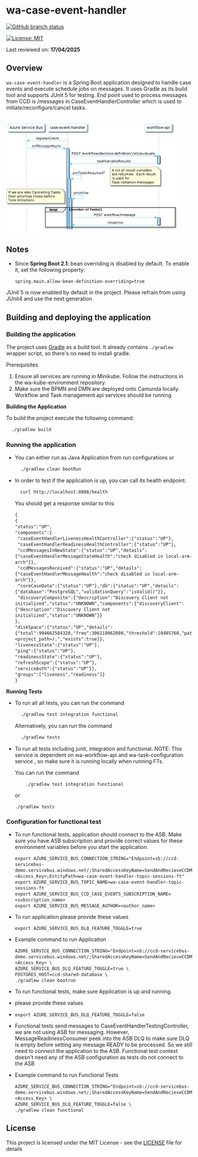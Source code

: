 # wa-case-event-handler

[![GitHub branch status](https://img.shields.io/github/checks-status/hmcts/wa-case-event-handler/master?label=Build%20Status)](https://github.com/hmcts/wa-case-event-handler)

[![License: MIT](https://img.shields.io/github/license/hmcts/wa-case-event-handler)](https://opensource.org/licenses/MIT)

Last reviewed on: **17/04/2025**
## Overview

`wa-case-event-handler` is a Spring Boot application designed to handle case events and execute schedule jobs on messages. It uses Gradle as its build tool and supports JUnit 5 for testing.
End point used to process messages from CCD is /messages in CaseEventHandlerController which is used to initiate/reconfigure/cancel tasks.
<!--
    Sequence Diagram Source:
    https://www.plantuml.com/plantuml/uml/XPB1RXCn48RFdQSObGiSGivmWAOjI9MAgDgA-yIUpOxMyInZEqkf-kvuatRfHaYizkJv_8r_ZyzI9ijb6w0LpzYevhN-0aYTn9wCjfXQyZf8t62smhCA_omS7UCZdApCTBZGe8QNpFrTzt0U2jTrbzNErJpReUh9klM-T2qDNqla_rJ9THlJ4ls1UBFwS7bn-HLEuEI6B8kJdcAU7FF-C-RODBII6V3v-yOfqOPNGJOH7SVC1ay0MN9WlAVKuLMKB9H58q3_Lukdgz_56E_OTk8OpqiwHKhrNyynHuaNlAlgHKlH1xOzvxYTSuDQrmGT5jJBdXW8e5Au-3HAyICQRoJbcZT8jG5GoKekouuoeqQeL8L7SuKrlaHB3z5Dfe5gxURxtJqkNnekFJj9DT_2SoDZMetBH_5FIzvHA5KEKBSj9dMcrFqW4re7lkLKGau7_qIGyNXtwRO-5J7sdo5gPZJPj1bM66eCr0Pjlnbtpww4G5OfpiKY-_U8NyYrBnH8mfBOOwC6enrbcWnk3raJSFGuzZewK6-YLkd4S3XAu2R3LOC3uzYJGbAyeEWuXF7DZ_u4kUNuQYlcLXFZcXirHZXw7Qzx1zKUtyQoNRFLe0VTktyCOPh1Su3vHHkdleePHZM0vsdQjGvdTR5imny0
    See: https://plantuml.com/ docs for reference
-->
![img_3.png](case_event_handler.png)
---

## Notes

- Since **Spring Boot 2.1**: bean overriding is disabled by default. To enable it, set the following property:
  ```properties
  spring.main.allow-bean-definition-overriding=true

 JUnit 5 is now enabled by default in the project. Please refrain from using JUnit4 and use the next generation

## Building and deploying the application

### Building the application

The project uses [Gradle](https://gradle.org) as a build tool. It already contains
`./gradlew` wrapper script, so there's no need to install gradle.

Prerequisites
1. Ensure all services are running in Minikube. Follow the instructions in the wa-kube-environment repository.
2. Make sure the BPMN and DMN are deployed onto Camunda locally. Workflow and Task management api services should be running

**Building the Application**

To build the project execute the following command:

```bash
  ./gradlew build
```

### Running the application

- You can either run as Java Application from run configurations or
    ```bash
      ./gradlew clean bootRun
    ```
- In order to test if the application is up, you can call its health endpoint:

    ```bash
      curl http://localhost:8088/health
    ```

  You should get a response similar to this:

    ```
  {
   {
    "status":"UP",
    "components":{
     "caseEventHandlerLivenessHealthController":{"status":"UP"},
     "caseEventHandlerReadinessHealthController":{"status":"UP"},
     "ccdMessagesInNewState":{"status":"UP","details":{"caseEventHandlerMessageStateHealth":"check disabled in local-arm-arch"}},
     "ccdMessagesReceived":{"status":"UP","details":{"caseEventHandlerMessageHealth":"check disabled in local-arm-arch"}},
     "coreCaseData":{"status":"UP"},"db":{"status":"UP","details":{"database":"PostgreSQL","validationQuery":"isValid()"}},
     "discoveryComposite":{"description":"Discovery Client not initialized","status":"UNKNOWN","components":{"discoveryClient":{"description":"Discovery Client not initialized","status":"UNKNOWN"}}
   },
    "diskSpace":{"status":"UP","details":{"total":994662584320,"free":306118062080,"threshold":10485760,"path":"<project_path>/.","exists":true}},
    "livenessState":{"status":"UP"},
    "ping":{"status":"UP"},
    "readinessState":{"status":"UP"},
    "refreshScope":{"status":"UP"},
    "serviceAuth":{"status":"UP"}},
    "groups":["liveness","readiness"]}
  }
  ```
**Running Tests**
- To run all all tests, you can run the command
    ```bash
      ./gradlew test integration functional
    ```
  Alternatively, you can run the command
    ```bash
      ./gradlew tests
    ```

- To run all tests including junit, integration and functional.
  NOTE: This service is dependent on wa-workflow-api and wa-task-configuration service , so make sure it is running locally when running FTs.

  You can run the command
   ```
       ./gradlew test integration functional
   ```
  or
  ```
  ./gradlew tests
  ```

### Configuration for functional test
- To run functional tests, application should connect to the ASB. Make sure you have ASB subscription and provide
  correct values for these environment variables before you start the application.
  ```
  export AZURE_SERVICE_BUS_CONNECTION_STRING="Endpoint=sb://ccd-servicebus-demo.servicebus.windows.net/;SharedAccessKeyName=SendAndRecieveCCDMessage;SharedAccessKey=<Access_Key>;EntityPath=wa-case-event-handler-topic-sessions-ft"
  export AZURE_SERVICE_BUS_TOPIC_NAME=wa-case-event-handler-topic-sessions-ft
  export AZURE_SERVICE_BUS_CCD_CASE_EVENTS_SUBSCRIPTION_NAME=<subscription_name>
  export AZURE_SERVICE_BUS_MESSAGE_AUTHOR=<author_name>
  ```

- To run application please provide these values
  ```
  export AZURE_SERVICE_BUS_DLQ_FEATURE_TOGGLE=true
  ```
- Example command to run Application
  ```
  AZURE_SERVICE_BUS_CONNECTION_STRING="Endpoint=sb://ccd-servicebus-demo.servicebus.windows.net/;SharedAccessKeyName=SendAndRecieveCCDMessage;SharedAccessKey=<Access_Key> \
  AZURE_SERVICE_BUS_DLQ_FEATURE_TOGGLE=true \
  POSTGRES_HOST=ccd-shared-database \
  ./gradlew clean bootrun
  ```
- To run functional tests, make sure Application is up and running.
- please provide these values
- ```
  export AZURE_SERVICE_BUS_DLQ_FEATURE_TOGGLE=false
  ```
- Functional tests send messages to CaseEventHandlerTestingController, we are not using ASB for messaging.
  However, MessageReadinessConsumer peek into the ASB DLQ to make sure DLQ is empty before setting any message READY to
  be processed. So we still need to connect the application to the ASB.
  Functional test context doesn't need any of the ASB configuration as tests do not connect to the ASB


- Example command to run Functional Tests
  ```
  AZURE_SERVICE_BUS_CONNECTION_STRING="Endpoint=sb://ccd-servicebus-demo.servicebus.windows.net/;SharedAccessKeyName=SendAndRecieveCCDMessage;SharedAccessKey=<Access_Key> \
  AZURE_SERVICE_BUS_DLQ_FEATURE_TOGGLE=false \
  ./gradlew clean functional
  ```

## License

This project is licensed under the MIT License - see the [LICENSE](LICENSE) file for details
